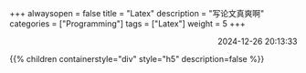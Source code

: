 +++
alwaysopen = false
title = "Latex"
description = "写论文真爽啊"
categories = ["Programming"]
tags = ["Latex"]
weight = 5
+++
<p align="right">2024-12-26   20:13:33</p>

{{% children containerstyle="div" style="h5" description=false %}}